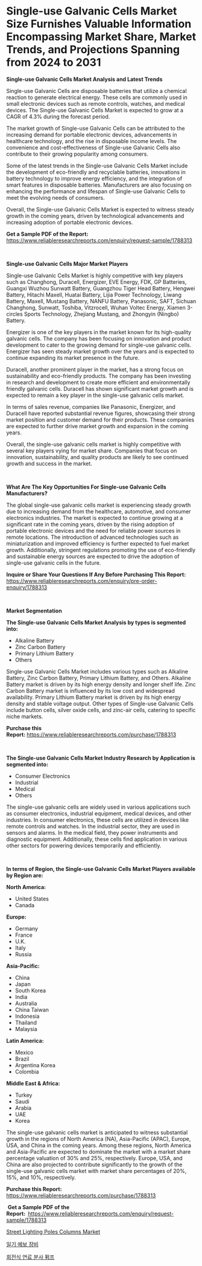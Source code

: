 <p><h1>Single-use Galvanic Cells Market Size Furnishes Valuable Information Encompassing Market Share, Market Trends, and Projections Spanning from 2024 to 2031</h1></p><p><strong>Single-use Galvanic Cells Market Analysis and Latest Trends</strong></p>
<p><p>Single-use Galvanic Cells are disposable batteries that utilize a chemical reaction to generate electrical energy. These cells are commonly used in small electronic devices such as remote controls, watches, and medical devices. The Single-use Galvanic Cells Market is expected to grow at a CAGR of 4.3% during the forecast period.</p><p>The market growth of Single-use Galvanic Cells can be attributed to the increasing demand for portable electronic devices, advancements in healthcare technology, and the rise in disposable income levels. The convenience and cost-effectiveness of Single-use Galvanic Cells also contribute to their growing popularity among consumers.</p><p>Some of the latest trends in the Single-use Galvanic Cells Market include the development of eco-friendly and recyclable batteries, innovations in battery technology to improve energy efficiency, and the integration of smart features in disposable batteries. Manufacturers are also focusing on enhancing the performance and lifespan of Single-use Galvanic Cells to meet the evolving needs of consumers.</p><p>Overall, the Single-use Galvanic Cells Market is expected to witness steady growth in the coming years, driven by technological advancements and increasing adoption of portable electronic devices.</p></p>
<p><strong>Get a Sample PDF of the Report:&nbsp;</strong> <a href="https://www.reliableresearchreports.com/enquiry/request-sample/1788313">https://www.reliableresearchreports.com/enquiry/request-sample/1788313</a></p>
<p>&nbsp;</p>
<p><strong>Single-use Galvanic Cells Major Market Players</strong></p>
<p><p>Single-use Galvanic Cells Market is highly competitive with key players such as Changhong, Duracell, Energizer, EVE Energy, FDK, GP Batteries, Guangxi Wuzhou Sunwatt Battery, Guangzhou Tiger Head Battery, Hengwei Battery, Hitachi Maxell, Huatai Battery, Lijia Power Technology, Liwang Battery, Maxell, Mustang Battery, NANFU Battery, Panasonic, SAFT, Sichuan Changhong, Sunwatt, Toshiba, Vitzrocell, Wuhan Voltec Energy, Xiamen 3-circles Sports Technology, Zhejiang Mustang, and Zhongyin (Ningbo) Battery.</p><p>Energizer is one of the key players in the market known for its high-quality galvanic cells. The company has been focusing on innovation and product development to cater to the growing demand for single-use galvanic cells. Energizer has seen steady market growth over the years and is expected to continue expanding its market presence in the future.</p><p>Duracell, another prominent player in the market, has a strong focus on sustainability and eco-friendly products. The company has been investing in research and development to create more efficient and environmentally friendly galvanic cells. Duracell has shown significant market growth and is expected to remain a key player in the single-use galvanic cells market.</p><p>In terms of sales revenue, companies like Panasonic, Energizer, and Duracell have reported substantial revenue figures, showcasing their strong market position and customer demand for their products. These companies are expected to further drive market growth and expansion in the coming years.</p><p>Overall, the single-use galvanic cells market is highly competitive with several key players vying for market share. Companies that focus on innovation, sustainability, and quality products are likely to see continued growth and success in the market.</p></p>
<p>&nbsp;</p>
<p><strong>What Are The Key Opportunities For Single-use Galvanic Cells Manufacturers?</strong></p>
<p><p>The global single-use galvanic cells market is experiencing steady growth due to increasing demand from the healthcare, automotive, and consumer electronics industries. The market is expected to continue growing at a significant rate in the coming years, driven by the rising adoption of portable electronic devices and the need for reliable power sources in remote locations. The introduction of advanced technologies such as miniaturization and improved efficiency is further expected to fuel market growth. Additionally, stringent regulations promoting the use of eco-friendly and sustainable energy sources are expected to drive the adoption of single-use galvanic cells in the future.</p></p>
<p><strong>Inquire or Share Your Questions If Any Before Purchasing This Report:</strong> <a href="https://www.reliableresearchreports.com/enquiry/pre-order-enquiry/1788313">https://www.reliableresearchreports.com/enquiry/pre-order-enquiry/1788313</a></p>
<p>&nbsp;</p>
<p><strong>Market Segmentation</strong></p>
<p><strong>The Single-use Galvanic Cells Market Analysis by types is segmented into:</strong></p>
<p><ul><li>Alkaline Battery</li><li>Zinc Carbon Battery</li><li>Primary Lithium Battery</li><li>Others</li></ul></p>
<p><p>Single-use Galvanic Cells Market includes various types such as Alkaline Battery, Zinc Carbon Battery, Primary Lithium Battery, and Others. Alkaline Battery market is driven by its high energy density and longer shelf life. Zinc Carbon Battery market is influenced by its low cost and widespread availability. Primary Lithium Battery market is driven by its high energy density and stable voltage output. Other types of Single-use Galvanic Cells include button cells, silver oxide cells, and zinc-air cells, catering to specific niche markets.</p></p>
<p><strong>Purchase this Report:&nbsp;</strong><a href="https://www.reliableresearchreports.com/purchase/1788313">https://www.reliableresearchreports.com/purchase/1788313</a></p>
<p>&nbsp;</p>
<p><strong>The Single-use Galvanic Cells Market Industry Research by Application is segmented into:</strong></p>
<p><ul><li>Consumer Electronics</li><li>Industrial</li><li>Medical</li><li>Others</li></ul></p>
<p><p>The single-use galvanic cells are widely used in various applications such as consumer electronics, industrial equipment, medical devices, and other industries. In consumer electronics, these cells are utilized in devices like remote controls and watches. In the industrial sector, they are used in sensors and alarms. In the medical field, they power instruments and diagnostic equipment. Additionally, these cells find application in various other sectors for powering devices temporarily and efficiently.</p></p>
<p>&nbsp;</p>
<p><strong>In terms of Region, the Single-use Galvanic Cells Market Players available by Region are:</strong></p>
<p>
    <p> <strong> North America: </strong>
        <ul>
            <li>United States</li>
            <li>Canada</li>
        </ul>
        </p> 
    <p> <strong> Europe: </strong>
        <ul>
            <li>Germany</li>
            <li>France</li>
            <li>U.K.</li>
            <li>Italy</li>
            <li>Russia</li>
        </ul>
        </p> 
    <p> <strong> Asia-Pacific: </strong>
        <ul>
            <li>China</li>
            <li>Japan</li>
            <li>South Korea</li>
            <li>India</li>
            <li>Australia</li>
            <li>China Taiwan</li>
            <li>Indonesia</li>
            <li>Thailand</li>
            <li>Malaysia</li>
        </ul>
        </p> 
    <p> <strong> Latin America: </strong>
        <ul>
            <li>Mexico</li>
            <li>Brazil</li>
            <li>Argentina Korea</li>
            <li>Colombia</li>
        </ul>
        </p> 
    <p> <strong> Middle East & Africa: </strong>
        <ul>
            <li>Turkey</li>
            <li>Saudi</li>
            <li>Arabia</li>
            <li>UAE</li>
            <li>Korea</li>
        </ul>
    </p>
    </p>
<p><p>The single-use galvanic cells market is anticipated to witness substantial growth in the regions of North America (NA), Asia-Pacific (APAC), Europe, USA, and China in the coming years. Among these regions, North America and Asia-Pacific are expected to dominate the market with a market share percentage valuation of 30% and 25%, respectively. Europe, USA, and China are also projected to contribute significantly to the growth of the single-use galvanic cells market with market share percentages of 20%, 15%, and 10%, respectively.</p></p>
<p><strong>Purchase this Report: </strong><a href="https://www.reliableresearchreports.com/purchase/1788313">https://www.reliableresearchreports.com/purchase/1788313</a></p>
<p>&nbsp;<strong>Get a Sample PDF of the Report:&nbsp;&nbsp;</strong><a href="https://www.reliableresearchreports.com/enquiry/request-sample/1788313">https://www.reliableresearchreports.com/enquiry/request-sample/1788313</a></p>
<p><strong></strong></p>
<p><p><a href="https://github.com/PeterParrish5/Market-Research-Report-List-4/blob/main/street-lighting-poles-columns-market.md">Street Lighting Poles Columns Market</a></p><p><a href="https://github.com/JonHarrtis67676y/Market-Research-Report-List-1/blob/main/32988216254.md">일기 예보 장비</a></p><p><a href="https://github.com/jntpkh496620/Market-Research-Report-List-1/blob/main/48965696255.md">회전식 연료 분사 펌프</a></p></p>